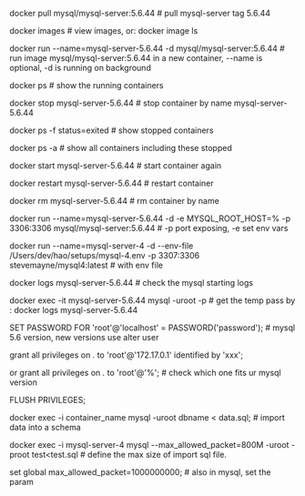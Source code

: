 docker pull mysql/mysql-server:5.6.44  # pull mysql-server tag 5.6.44

docker images  # view images, or: docker image ls

docker run --name=mysql-server-5.6.44 -d mysql/mysql-server:5.6.44  # run image mysql/mysql-server:5.6.44 in a new container, --name is optional, -d is running on background

docker ps # show the running containers

docker stop mysql-server-5.6.44   # stop container by name mysql-server-5.6.44

docker ps -f status=exited  # show stopped containers

docker ps -a # show all containers including these stopped

docker start mysql-server-5.6.44 # start container again

docker restart mysql-server-5.6.44 # restart container

docker rm mysql-server-5.6.44  # rm container by name

docker run --name=mysql-server-5.6.44 -d -e MYSQL_ROOT_HOST=% -p 3306:3306 mysql/mysql-server:5.6.44  # -p port exposing, -e set env vars 

docker run --name=mysql-server-4 -d --env-file /Users/dev/hao/setups/mysql-4.env -p 3307:3306 stevemayne/mysql4:latest  # with env file

docker logs mysql-server-5.6.44   # check the mysql starting logs

docker exec -it mysql-server-5.6.44 mysql -uroot -p  # get the temp pass by : docker logs mysql-server-5.6.44

SET PASSWORD FOR 'root'@'localhost' = PASSWORD('password');  # mysql 5.6 version, new versions use alter user

grant all privileges on *.* to 'root'@'172.17.0.1' identified by 'xxx';

or grant all privileges on *.* to 'root'@'%';  # check which one fits ur mysql version

FLUSH PRIVILEGES;


docker exec -i container_name mysql -uroot dbname < data.sql;  # import data into a schema

docker exec -i mysql-server-4 mysql --max_allowed_packet=800M -uroot -proot  test<test.sql  # define the max size of import sql file.

set global max_allowed_packet=1000000000; # also in mysql, set the param

